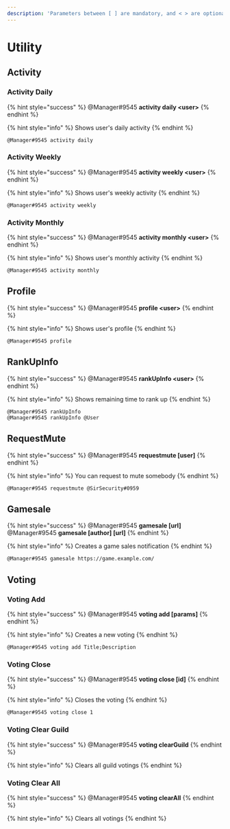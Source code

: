 ```yaml
---
description: 'Parameters between [ ] are mandatory, and < > are optional.'
---
```


# Utility

## Activity

### Activity Daily

{% hint style="success" %}
@Manager\#9545 **activity daily &lt;user&gt;**
{% endhint %}

{% hint style="info" %}
Shows user's daily activity
{% endhint %}

```text
@Manager#9545 activity daily
```

### Activity Weekly

{% hint style="success" %}
@Manager\#9545 **activity weekly &lt;user&gt;**
{% endhint %}

{% hint style="info" %}
Shows user's weekly activity
{% endhint %}

```text
@Manager#9545 activity weekly
```

### Activity Monthly

{% hint style="success" %}
@Manager\#9545 **activity monthly &lt;user&gt;**
{% endhint %}

{% hint style="info" %}
Shows user's monthly activity
{% endhint %}

```text
@Manager#9545 activity monthly
```

## Profile

{% hint style="success" %}
@Manager\#9545 **profile &lt;user&gt;**
{% endhint %}

{% hint style="info" %}
Shows user's profile
{% endhint %}

```text
@Manager#9545 profile
```

## RankUpInfo

{% hint style="success" %}
@Manager\#9545 **rankUpInfo &lt;user&gt;**
{% endhint %}

{% hint style="info" %}
Shows remaining time to rank up
{% endhint %}

```text
@Manager#9545 rankUpInfo
@Manager#9545 rankUpInfo @User
```

## RequestMute

{% hint style="success" %}
@Manager\#9545 **requestmute \[user\]**
{% endhint %}

{% hint style="info" %}
You can request to mute somebody
{% endhint %}

```text
@Manager#9545 requestmute @SirSecurity#0959
```

## Gamesale

{% hint style="success" %}
@Manager\#9545 **gamesale \[url\]**  
@Manager\#9545 **gamesale \[author\] \[url\]**
{% endhint %}

{% hint style="info" %}
Creates a game sales notification
{% endhint %}

```text
@Manager#9545 gamesale https://game.example.com/
```

## Voting

### Voting Add

{% hint style="success" %}
@Manager\#9545 **voting add \[params\]**
{% endhint %}

{% hint style="info" %}
Creates a new voting
{% endhint %}

```text
@Manager#9545 voting add Title;Description
```

### Voting Close

{% hint style="success" %}
@Manager\#9545 **voting close \[id\]**
{% endhint %}

{% hint style="info" %}
Closes the voting
{% endhint %}

```text
@Manager#9545 voting close 1
```

### Voting Clear Guild

{% hint style="success" %}
@Manager\#9545 **voting clearGuild**
{% endhint %}

{% hint style="info" %}
Clears all guild votings
{% endhint %}

### Voting Clear All

{% hint style="success" %}
@Manager\#9545 **voting clearAll**
{% endhint %}

{% hint style="info" %}
Clears all votings
{% endhint %}

